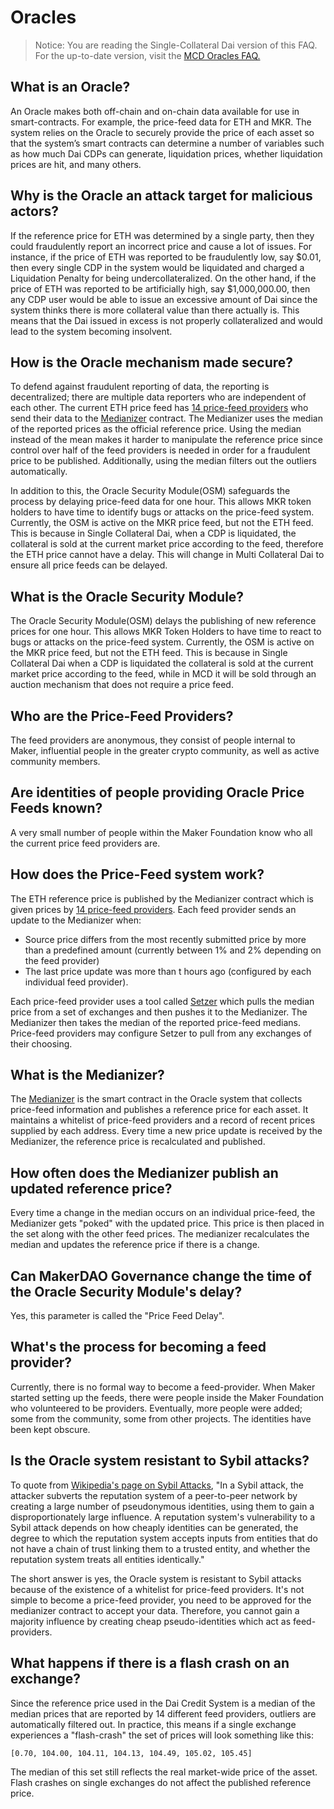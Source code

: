 # Oracles

> Notice: You are reading the Single-Collateral Dai version of this FAQ. For the up-to-date version, visit the [MCD Oracles FAQ.](/faqs/oracles.md)

## What is an Oracle?

An Oracle makes both off-chain and on-chain data available for use in smart-contracts. For example, the price-feed data for ETH and MKR. The system relies on the Oracle to securely provide the price of each asset so that the system’s smart contracts can determine a number of variables such as how much Dai CDPs can generate, liquidation prices, whether liquidation prices are hit, and many others.

## Why is the Oracle an attack target for malicious actors?

If the reference price for ETH was determined by a single party, then they could fraudulently report an incorrect price and cause a lot of issues. For instance, if the price of ETH was reported to be fraudulently low, say $0.01, then every single CDP in the system would be liquidated and charged a Liquidation Penalty for being undercollateralized. On the other hand, if the price of ETH was reported to be artificially high, say $1,000,000.00, then any CDP user would be able to issue an excessive amount of Dai since the system thinks there is more collateral value than there actually is. This means that the Dai issued in excess is not properly collateralized and would lead to the system becoming insolvent.

## How is the Oracle mechanism made secure?

To defend against fraudulent reporting of data, the reporting is decentralized; there are multiple data reporters who are independent of each other. The current ETH price feed has [14 price-feed providers](https://mkr.tools/system/feeds) who send their data to the [Medianizer](https://github.com/makerdao/medianizer) contract. The Medianizer uses the median of the reported prices as the official reference price. Using the median instead of the mean makes it harder to manipulate the reference price since control over half of the feed providers is needed in order for a fraudulent price to be published. Additionally, using the median filters out the outliers automatically.

In addition to this, the Oracle Security Module\(OSM\) safeguards the process by delaying price-feed data for one hour. This allows MKR token holders to have time to identify bugs or attacks on the price-feed system. Currently, the OSM is active on the MKR price feed, but not the ETH feed. This is because in Single Collateral Dai, when a CDP is liquidated, the collateral is sold at the current market price according to the feed, therefore the ETH price cannot have a delay. This will change in Multi Collateral Dai to ensure all price feeds can be delayed.

## What is the Oracle Security Module?

The Oracle Security Module\(OSM\) delays the publishing of new reference prices for one hour. This allows MKR Token Holders to have time to react to bugs or attacks on the price-feed system. Currently, the OSM is active on the MKR price feed, but not the ETH feed. This is because in Single Collateral Dai when a CDP is liquidated the collateral is sold at the current market price according to the feed, while in MCD it will be sold through an auction mechanism that does not require a price feed.

## Who are the Price-Feed Providers?

The feed providers are anonymous, they consist of people internal to Maker, influential people in the greater crypto community, as well as active community members.

## Are identities of people providing Oracle Price Feeds known?

A very small number of people within the Maker Foundation know who all the current price feed providers are.

## How does the Price-Feed system work?

The ETH reference price is published by the Medianizer contract which is given prices by [14 price-feed providers](https://mkr.tools/system/feeds). Each feed provider sends an update to the Medianizer when:

- Source price differs from the most recently submitted price by more than a predefined amount \(currently between 1% and 2% depending on the feed provider\)
- The last price update was more than t hours ago \(configured by each individual feed provider\).

Each price-feed provider uses a tool called [Setzer](https://github.com/makerdao/setzer) which pulls the median price from a set of exchanges and then pushes it to the Medianizer. The Medianizer then takes the median of the reported price-feed medians. Price-feed providers may configure Setzer to pull from any exchanges of their choosing.

## What is the Medianizer?

The [Medianizer](https://github.com/makerdao/medianizer) is the smart contract in the Oracle system that collects price-feed information and publishes a reference price for each asset. It maintains a whitelist of price-feed providers and a record of recent prices supplied by each address. Every time a new price update is received by the Medianizer, the reference price is recalculated and published.

## How often does the Medianizer publish an updated reference price?

Every time a change in the median occurs on an individual price-feed, the Medianizer gets "poked" with the updated price. This price is then placed in the set along with the other feed prices. The medianizer recalculates the median and updates the reference price if there is a change.

## Can MakerDAO Governance change the time of the Oracle Security Module's delay?

Yes, this parameter is called the "Price Feed Delay".

## What's the process for becoming a feed provider?

Currently, there is no formal way to become a feed-provider. When Maker started setting up the feeds, there were people inside the Maker Foundation who volunteered to be providers. Eventually, more people were added; some from the community, some from other projects. The identities have been kept obscure.

## Is the Oracle system resistant to Sybil attacks?

To quote from [Wikipedia's page on Sybil Attacks](https://en.wikipedia.org/wiki/Sybil_attack), "In a Sybil attack, the attacker subverts the reputation system of a peer-to-peer network by creating a large number of pseudonymous identities, using them to gain a disproportionately large influence. A reputation system's vulnerability to a Sybil attack depends on how cheaply identities can be generated, the degree to which the reputation system accepts inputs from entities that do not have a chain of trust linking them to a trusted entity, and whether the reputation system treats all entities identically."

The short answer is yes, the Oracle system is resistant to Sybil attacks because of the existence of a whitelist for price-feed providers. It's not simple to become a price-feed provider, you need to be approved for the medianizer contract to accept your data. Therefore, you cannot gain a majority influence by creating cheap pseudo-identities which act as feed-providers.

## What happens if there is a flash crash on an exchange?

Since the reference price used in the Dai Credit System is a median of the median prices that are reported by 14 different feed providers, outliers are automatically filtered out. In practice, this means if a single exchange experiences a "flash-crash" the set of prices will look something like this:

`[0.70, 104.00, 104.11, 104.13, 104.49, 105.02, 105.45]`

The median of this set still reflects the real market-wide price of the asset. Flash crashes on single exchanges do not affect the published reference price.
